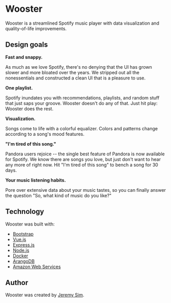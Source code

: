 # Wooster

Wooster is a streamlined Spotify music player with data visualization and quality-of-life improvements.

## Design goals

**Fast and snappy.**

As much as we love Spotify, there's no denying that the UI has grown slower and more bloated over the years. We stripped out all the nonessentials and constructed a clean UI that is a pleasure to use.

**One playlist.**

Spotify inundates you with recommendations, playlists, and random stuff that just saps your groove. Wooster doesn't do any of that. Just hit play: Wooster does the rest.

**Visualization.**

Songs come to life with a colorful equalizer. Colors and patterns change according to a song's mood features.

**"I'm tired of this song."**

Pandora users rejoice -- the single best feature of Pandora is now available for Spotify. We know there are songs you love, but just don't want to hear any more of right now. Hit "I'm tired of this song" to bench a song for 30 days.

**Your music listening habits.**

Pore over extensive data about your music tastes, so you can finally answer the question "So, what kind of music do you like?"

## Technology

Wooster was built with:

* [Bootstrap](https://getbootstrap.com/)
* [Vue.js](https://vuejs.org/)
* [Express.js](https://expressjs.com/)
* [Node.js](https://nodejs.org/)
* [Docker](https://www.docker.com/)
* [ArangoDB](https://www.arangodb.com/)
* [Amazon Web Services](https://aws.amazon.com/)

## Author

Wooster was created by [Jeremy Sim](www.github.com/jsim0809).

